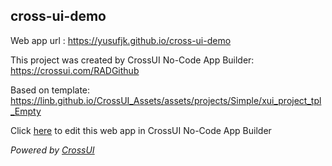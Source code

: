 ## cross-ui-demo
Web app url : https://yusufjk.github.io/cross-ui-demo

This project was created by CrossUI No-Code App Builder: https://crossui.com/RADGithub

Based on template: https://linb.github.io/CrossUI_Assets/assets/projects/Simple/xui_project_tpl_Empty

Click [here](https://crossui.com/RADGithub/#!from=github&owner=yusufjk&repo=cross-ui-demo) to edit this web app in CrossUI No-Code App Builder

<i>Powered by [CrossUI](https://crossui.com)</i>
